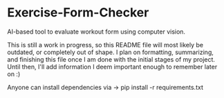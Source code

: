 # Exercise-Form-Checker
AI-based tool to evaluate workout form using computer vision.

This is still a work in progress, so this README file will most likely be outdated, or completely out of shape. I plan on formatting, summarizing, and finishing this file once I am done with the initial stages of my project. Until then, I'll add information I deem important enough to remember later on :)

Anyone can install dependencies via -> pip install -r requirements.txt
